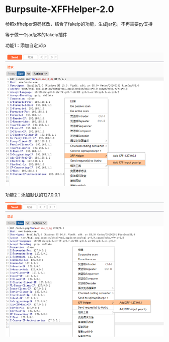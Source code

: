 # Burpsuite-XFFHelper-2.0
参照xffhelper源码修改，结合了fakeip的功能，生成jar包，不再需要py支持

等于做一个jar版本的fakeip插件

功能1：添加自定义ip

![image](/yourip.png)

功能2：添加默认的127.0.0.1

![image](/127ip.png)
